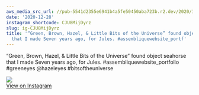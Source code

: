 ```yaml
---
aws_media_src_url: //pub-5541d2355e6941b4a5fe50450aba723b.r2.dev/2020/12/2020-12-28_03-58-50_UTC.jpg
date: '2020-12-28'
instagram_shortcode: CJU8MijDyrz
slug: ig-CJU8MijDyrz
title: '“Green, Brown, Hazel, & Little Bits of the Universe” found object seahorse
  that I made Seven years ago, for Jules. #assembliquewebsite_portf'
---
```


“Green, Brown, Hazel, & Little Bits of the Universe” found object seahorse that I made Seven years ago, for Jules. #assembliquewebsite\_portfolio #greeneyes @hazeleyes #bitsoftheuniverse 

![](//pub-5541d2355e6941b4a5fe50450aba723b.r2.dev/2020/12/2020-12-28_03-58-50_UTC.jpg)   
[View on Instagram](https://www.instagram.com/p/CJU8MijDyrz/)